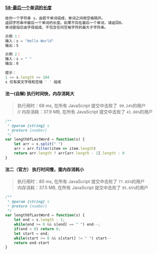 #### [58-最后一个单词的长度](https://leetcode-cn.com/problems/length-of-last-word/)

```js
给你一个字符串 s，由若干单词组成，单词之间用空格隔开。
返回字符串中最后一个单词的长度。如果不存在最后一个单词，请返回0。
单词是指仅由字母组成、不包含任何空格字符的最大子字符串。

示例 1：
输入：s = "Hello World"
输出：5

示例 2：
输入：s = " "
输出：0
 
提示：
1 <= s.length <= 104
s 仅有英文字母和空格 ' ' 组成
```
#### 法一(自解) 执行时间快，内存消耗大
> 执行用时：68 ms, 在所有 JavaScript 提交中击败了` 99.24%`的用户 <br>
// 内存消耗：37.9 MB, 在所有 JavaScript 提交中击败了 `41.86%`的用户
```js
/**
 * @param {string} s
 * @return {number}
 */
var lengthOfLastWord = function(s) {
    let arr = s.split(" ")
    arr = arr.filter(item => item.length)
    return arr.length ? arr[arr.length - 1].length : 0
}
```
#### 法二（官方） 执行时间慢，蛋内存消耗小
> 执行用时：80 ms, 在所有 JavaScript 提交中击败了 `77.65%`的用户<br>
内存消耗：37.5 MB, 在所有 JavaScript 提交中击败了 `95.65%`的用户
```js
/**
 * @param {string} s
 * @return {number}
 */
var lengthOfLastWord = function(s) {
    let end = s.length - 1;
    while(end >= 0 && s[end] == " ") end--;
    if(end < 0) return 0;
    let start = end;
    while(start >= 0 && s[start] != " ") start--
    return end-start
}
```